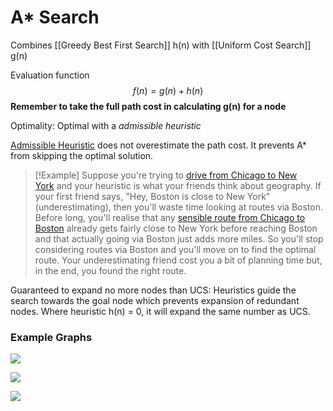 # A* Search
Combines [[Greedy Best First Search]] h(n) with [[Uniform Cost Search]] g(n)

Evaluation function $$f(n)=g(n)+h(n)$$
**Remember to take the full path cost in calculating g(n) for a node**

Optimality: Optimal with a *admissible heuristic*

[Admissible Heuristic](https://en.wikipedia.org/wiki/Admissible_heuristic) does not overestimate the path cost. It prevents A* from skipping the optimal solution.

> [!Example] Suppose you're trying to [drive from Chicago to New York](https://maps.google.co.uk/maps?q=Chicago+to+New+York&saddr=Chicago&daddr=New+York&hl=en&ll=41.294317,-80.81543&spn=11.071941,20.302734&sll=41.656497,-82.155762&sspn=11.010616,20.302734&geocode=FWICfwIdGuDG-inty_TQPCwOiDEAwMAJrabgrw%3BFVA6bQIdS8KW-yk7CD_TpU_CiTFi_nfhBo8LyA&t=h&z=6) and your heuristic is what your friends think about geography. If your first friend says, "Hey, Boston is close to New York" (underestimating), then you'll waste time looking at routes via Boston. Before long, you'll realise that any [sensible route from Chicago to Boston](https://maps.google.co.uk/maps?saddr=Chicago&daddr=Boston&hl=en&ll=42.228517,-79.343262&spn=10.912859,20.302734&sll=40.63063,-73.87207&sspn=11.183158,20.302734&geocode=FWICfwIdGuDG-inty_TQPCwOiDEAwMAJrabgrw%3BFZ9WhgIdw7bD-ykbMT0NLWXjiTGg6GIBJL98eA&t=h&mra=ls&z=6) already gets fairly close to New York before reaching Boston and that actually going via Boston just adds more miles. So you'll stop considering routes via Boston and you'll move on to find the optimal route. Your underestimating friend cost you a bit of planning time but, in the end, you found the right route.

Guaranteed to expand no more nodes than UCS: Heuristics guide the search towards the goal node which prevents expansion of redundant nodes. Where heuristic h(n) = 0, it will expand the same number as UCS.

### Example Graphs
![](https://i.imgur.com/3WhlDkF.png)

![](https://i.imgur.com/K8AbMZD.png) 

![](https://i.imgur.com/lymZP66.png)
